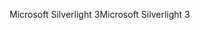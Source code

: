 <span data-ttu-id="c9502-101">Microsoft Silverlight 3</span><span class="sxs-lookup"><span data-stu-id="c9502-101">Microsoft Silverlight 3</span></span>